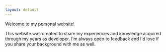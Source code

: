 ```yaml
---
layout: default
---
```


Welcome to my personal website!

This website was created to share my experiences and knowledge acquired through my years as developer. I'm always open to feedback and I'd love if you share your background with me as well.
